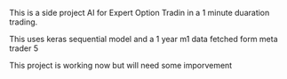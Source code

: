 This is a side project AI for Expert Option Tradin in a 1 minute duaration trading.

This uses keras sequential model and a 1 year m1 data fetched form meta trader 5

This project is working now but will need some imporvement